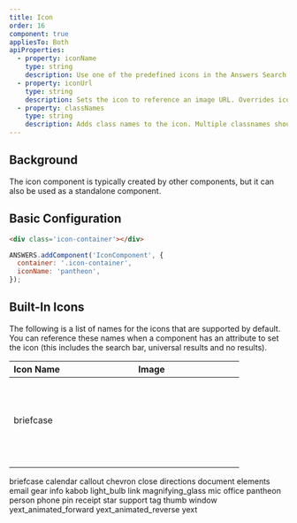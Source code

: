 ```yaml
---
title: Icon
order: 16
component: true
appliesTo: Both
apiProperties:
  - property: iconName
    type: string
    description: Use one of the predefined icons in the Answers Search UI Library
  - property: iconUrl
    type: string
    description: Sets the icon to reference an image URL. Overrides icon name.
  - property: classNames
    type: string
    description: Adds class names to the icon. Multiple classnames should be space-delimited. 
---
```


## Background

The icon component is typically created by other components, but it can also be used as a standalone component. 


## Basic Configuration
```html
<div class='icon-container'></div>
```

```js
ANSWERS.addComponent('IconComponent', {
  container: '.icon-container',
  iconName: 'pantheon',
});
```

## Built-In Icons

The following is a list of names for the icons that are supported by default. You can reference these names when a component has an attribute to set the icon (this includes the search bar, universal results and no results).

| Icon Name        | Image | 
| ------------- | -------------|
| briefcase     | <svg xmlns="http://www.w3.org/2000/svg">
    <path d="M20 7h-4V5c0-1.11-.89-2-2-2h-4c-1.11 0-2 .89-2 2v2H4c-1.11 0-1.99.89-1.99 2L2 20c0 1.11.89 2 2 2h16c1.11 0 2-.89 2-2V9c0-1.11-.89-2-2-2zm-6 0h-4V5h4v2z"></path></svg> |

briefcase
calendar
callout
chevron
close
directions
document
elements
email
gear
info
kabob
light_bulb
link
magnifying_glass
mic
office
pantheon
person
phone
pin
receipt
star
support
tag
thumb
window
yext_animated_forward
yext_animated_reverse
yext
